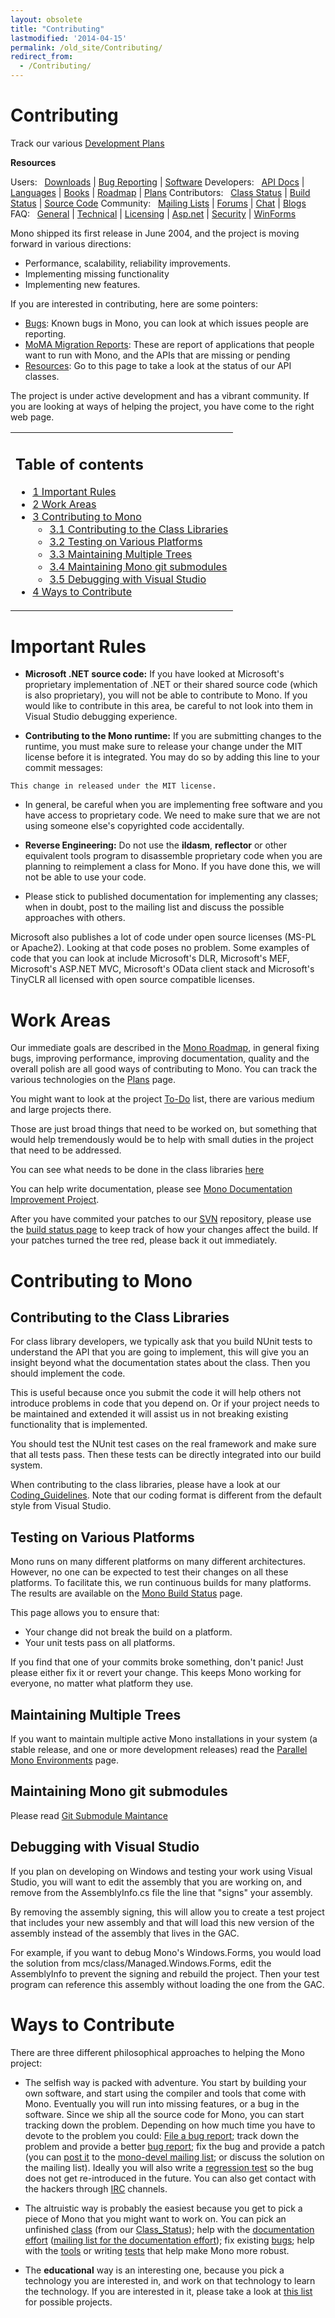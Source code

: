 ```yaml
---
layout: obsolete
title: "Contributing"
lastmodified: '2014-04-15'
permalink: /old_site/Contributing/
redirect_from:
  - /Contributing/
---
```


Contributing
============

Track our various [Development Plans]({{site.github.url}}/old_site/Plans "Plans")

**Resources**

Users:
  [Downloads]({{site.github.url}}/old_site/Downloads "Downloads") | [Bug Reporting]({{site.github.url}}/old_site/Bugs "Bugs") | [Software]({{site.github.url}}/old_site/Software "Software")
 Developers:
  [API Docs](http://www.go-mono.com/docs/) | [Languages]({{site.github.url}}/old_site/Languages "Languages") | [Books]({{site.github.url}}/old_site/Books "Books") | [Roadmap]({{site.github.url}}/old_site/Mono_Project_Roadmap) | [Plans]({{site.github.url}}/old_site/Plans "Plans")
 Contributors:
  [Class Status]({{site.github.url}}/old_site/Resources#api-completion-status-pages "Resources") | [Build Status](http://wrench.mono-project.com/builds) | [Source Code]({{site.github.url}}/old_site/SourceCodeRepository)
 Community:
  [Mailing Lists]({{site.github.url}}/old_site/Mailing_Lists "Mailing Lists") | [Forums](http://www.go-mono.com/forums/) | [Chat]({{site.github.url}}/old_site/IRC "IRC") | [Blogs](http://www.go-mono.com/monologue/)
 FAQ:
  [General]({{site.github.url}}/old_site/FAQ:_General "FAQ: General") | [Technical]({{site.github.url}}/old_site/FAQ:_Technical "FAQ: Technical") | [Licensing]({{site.github.url}}/old_site/FAQ:_Licensing "FAQ: Licensing") | [Asp.net]({{site.github.url}}/old_site/FAQ:_ASP.NET "FAQ: ASP.NET") | [Security]({{site.github.url}}/old_site/FAQ:_Security "FAQ: Security") | [WinForms]({{site.github.url}}/old_site/FAQ:_Winforms "FAQ: Winforms")

Mono shipped its first release in June 2004, and the project is moving forward in various directions:

-   Performance, scalability, reliability improvements.
-   Implementing missing functionality
-   Implementing new features.

If you are interested in contributing, here are some pointers:

-   [Bugs]({{site.github.url}}/old_site/Bugs "Bugs"): Known bugs in Mono, you can look at which issues people are reporting.
-   [MoMA Migration Reports](/index.php?title=MoMA_Migration_Reports&action=edit&redlink=1 "MoMA Migration Reports (page does not exist)"): These are report of applications that people want to run with Mono, and the APIs that are missing or pending
-   [Resources]({{site.github.url}}/old_site/Resources "Resources"): Go to this page to take a look at the status of our API classes.

The project is under active development and has a vibrant community. If you are looking at ways of helping the project, you have come to the right web page.

<table>
<col width="100%" />
<tbody>
<tr class="odd">
<td align="left"><h2>Table of contents</h2>
<ul>
<li><a href="#important-rules">1 Important Rules</a></li>
<li><a href="#work-areas">2 Work Areas</a></li>
<li><a href="#contributing-to-mono">3 Contributing to Mono</a>
<ul>
<li><a href="#contributing-to-the-class-libraries">3.1 Contributing to the Class Libraries</a></li>
<li><a href="#testing-on-various-platforms">3.2 Testing on Various Platforms</a></li>
<li><a href="#maintaining-multiple-trees">3.3 Maintaining Multiple Trees</a></li>
<li><a href="#maintaining-mono-git-submodules">3.4 Maintaining Mono git submodules</a></li>
<li><a href="#debugging-with-visual-studio">3.5 Debugging with Visual Studio</a></li>
</ul></li>
<li><a href="#ways-to-contribute">4 Ways to Contribute</a></li>
</ul></td>
</tr>
</tbody>
</table>

Important Rules
===============

-   **Microsoft .NET source code:** If you have looked at Microsoft's proprietary implementation of .NET or their shared source code (which is also proprietary), you will not be able to contribute to Mono. If you would like to contribute in this area, be careful to not look into them in Visual Studio debugging experience.

-   **Contributing to the Mono runtime:** If you are submitting changes to the runtime, you must make sure to release your change under the MIT license before it is integrated. You may do so by adding this line to your commit messages:

<!-- -->

    This change in released under the MIT license.

-   In general, be careful when you are implementing free software and you have access to proprietary code. We need to make sure that we are not using someone else's copyrighted code accidentally.

-   **Reverse Engineering:** Do not use the **ildasm**, **reflector** or other equivalent tools program to disassemble proprietary code when you are planning to reimplement a class for Mono. If you have done this, we will not be able to use your code.

-   Please stick to published documentation for implementing any classes; when in doubt, post to the mailing list and discuss the possible approaches with others.

Microsoft also publishes a lot of code under open source licenses (MS-PL or Apache2). Looking at that code poses no problem. Some examples of code that you can look at include Microsoft's DLR, Microsoft's MEF, Microsoft's ASP.NET MVC, Microsoft's OData client stack and Microsoft's TinyCLR all licensed with open source compatible licenses.

Work Areas
==========

Our immediate goals are described in the [Mono Roadmap]({{site.github.url}}/old_site/Mono_Project_Roadmap), in general fixing bugs, improving performance, improving documentation, quality and the overall polish are all good ways of contributing to Mono. You can track the various technologies on the [Plans]({{site.github.url}}/old_site/Plans "Plans") page.

You might want to look at the project [To-Do]({{site.github.url}}/old_site/Todo "Todo") list, there are various medium and large projects there.

Those are just broad things that need to be worked on, but something that would help tremendously would be to help with small duties in the project that need to be addressed.

You can see what needs to be done in the class libraries [here](http://www.go-mono.com/status/)

You can help write documentation, please see [Mono Documentation Improvement Project]({{site.github.url}}/old_site/Mono_Documentation_Improvement_Project "Mono Documentation Improvement Project").

After you have commited your patches to our [SVN]({{site.github.url}}/old_site/SourceCodeRepository) repository, please use the [build status page](http://wrench.mono-project.com/builds) to keep track of how your changes affect the build. If your patches turned the tree red, please back it out immediately.

Contributing to Mono
====================

Contributing to the Class Libraries
-----------------------------------

For class library developers, we typically ask that you build NUnit tests to understand the API that you are going to implement, this will give you an insight beyond what the documentation states about the class. Then you should implement the code.

This is useful because once you submit the code it will help others not introduce problems in code that you depend on. Or if your project needs to be maintained and extended it will assist us in not breaking existing functionality that is implemented.

You should test the NUnit test cases on the real framework and make sure that all tests pass. Then these tests can be directly integrated into our build system.

When contributing to the class libraries, please have a look at our [Coding\_Guidelines]({{site.github.url}}/old_site/Coding_Guidelines "Coding Guidelines"). Note that our coding format is different from the default style from Visual Studio.

Testing on Various Platforms
----------------------------

Mono runs on many different platforms on many different architectures. However, no one can be expected to test their changes on all these platforms. To facilitate this, we run continuous builds for many platforms. The results are available on the [Mono Build Status](http://wrench.mono-project.com/) page.

This page allows you to ensure that:

-   Your change did not break the build on a platform.
-   Your unit tests pass on all platforms.

If you find that one of your commits broke something, don't panic! Just please either fix it or revert your change. This keeps Mono working for everyone, no matter what platform they use.

Maintaining Multiple Trees
--------------------------

If you want to maintain multiple active Mono installations in your system (a stable release, and one or more development releases) read the [Parallel Mono Environments]({{site.github.url}}/old_site/Parallel_Mono_Environments "Parallel Mono Environments") page.

Maintaining Mono git submodules
-------------------------------

Please read [Git Submodule Maintance](/index.php?title=Git_Submodule_Maintance&action=edit&redlink=1 "Git Submodule Maintance (page does not exist)")

Debugging with Visual Studio
----------------------------

If you plan on developing on Windows and testing your work using Visual Studio, you will want to edit the assembly that you are working on, and remove from the AssemblyInfo.cs file the line that "signs" your assembly.

By removing the assembly signing, this will allow you to create a test project that includes your new assembly and that will load this new version of the assembly instead of the assembly that lives in the GAC.

For example, if you want to debug Mono's Windows.Forms, you would load the solution from mcs/class/Managed.Windows.Forms, edit the AssemblyInfo to prevent the signing and rebuild the project. Then your test program can reference this assembly without loading the one from the GAC.

Ways to Contribute
==================

There are three different philosophical approaches to helping the Mono project:

-   The selfish way is packed with adventure. You start by building your own software, and start using the compiler and tools that come with Mono. Eventually you will run into missing features, or a bug in the software. Since we ship all the source code for Mono, you can start tracking down the problem. Depending on how much time you have to devote to the problem you could: [File a bug report]({{site.github.url}}/old_site/Bugs "Bugs"); track down the problem and provide a better [bug report]({{site.github.url}}/old_site/Bugs "Bugs"); fix the bug and provide a patch (you can [post it](mailto:mono-devel-list@ximian.com) to the [mono-devel mailing list](http://lists.ximian.com/mailman/listinfo/mono-devel-list); or discuss the solution on the mailing list). Ideally you will also write a [regression test]({{site.github.url}}/old_site/Test_Suite "Test Suite") so the bug does not get re-introduced in the future. You can also get contact with the hackers through [IRC]({{site.github.url}}/old_site/IRC "IRC") channels.

-   The altruistic way is probably the easiest because you get to pick a piece of Mono that you might want to work on. You can pick an unfinished [class]({{site.github.url}}/old_site/The_Class_Library "The Class Library") (from our [Class\_Status]({{site.github.url}}/old_site/Class_Status "Class Status")); help with the [documentation effort]({{site.github.url}}/old_site/Documentation "Documentation") ([mailing list for the documentation effort](http://lists.ximian.com/mailman/listinfo/mono-docs-list)); fix existing [bugs]({{site.github.url}}/old_site/Bugs); help with the [tools]({{site.github.url}}/old_site/Tools "Tools") or writing [tests]({{site.github.url}}/old_site/Test_Suite "Test Suite") that help make Mono more robust.

-   The **educational** way is an interesting one, because you pick a technology you are interested in, and work on that technology to learn the technology. If you are interested in it, please take a look at [this list]({{site.github.url}}/old_site/StudentProjects "StudentProjects") for possible projects.


